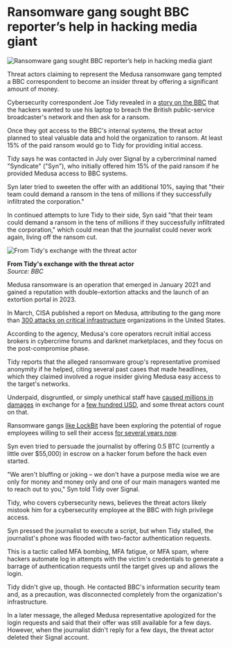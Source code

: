 # Ransomware gang sought BBC reporter’s help in hacking media giant

![Ransomware gang sought BBC reporter’s help in hacking media giant](https://www.bleepstatic.com/content/hl-images/2022/10/14/hand-holding-dollar-sign.jpg)

Threat actors claiming to represent the Medusa ransomware gang tempted a BBC correspondent to become an insider threat by offering a significant amount of money.

Cybersecurity correspondent Joe Tidy revealed in a [story on the BBC](http://www.bbc.com/news/articles/c3w5n903447o) that the hackers wanted to use his laptop to breach the British public-service broadcaster's network and then ask for a ransom.

Once they got access to the BBC's internal systems, the threat actor planned to steal valuable data and hold the organization to ransom. At least 15% of the paid ransom would go to Tidy for providing initial access.

Tidy says he was contacted in July over Signal by a cybercriminal named "Syndicate" ("Syn"), who initially offered him 15% of the paid ransom if he provided Medusa access to BBC systems.

Syn later tried to sweeten the offer with an additional 10%, saying that "their team could demand a ransom in the tens of millions if they successfully infiltrated the corporation."

In continued attempts to lure Tidy to their side, Syn said "that their team could demand a ransom in the tens of millions if they successfully infiltrated the corporation," which could mean that the journalist could never work again, living off the ransom cut.

![From Tidy's exchange with the threat actor](https://www.bleepstatic.com/images/news/u/1220909/2025/September/exchange.jpg)

**From Tidy's exchange with the threat actor**  
_Source: BBC_

Medusa ransomware is an operation that emerged in January 2021 and gained a reputation with double-extortion attacks and the launch of an extortion portal in 2023.

In March, CISA published a report on Medusa, attributing to the gang more than [300 attacks on critical infrastructure](https://www.bleepingcomputer.com/news/security/cisa-medusa-ransomware-hit-over-300-critical-infrastructure-orgs/) organizations in the United States.

According to the agency, Medusa's core operators recruit initial access brokers in cybercrime forums and darknet marketplaces, and they focus on the post-compromise phase.

Tidy reports that the alleged ransomware group's representative promised anonymity if he helped, citing several past cases that made headlines, which they claimed involved a rogue insider giving Medusa easy access to the target's networks.

Underpaid, disgruntled, or simply unethical staff have [caused millions in damages](https://www.bleepingcomputer.com/news/security/coinbase-breach-tied-to-bribed-taskus-support-agents-in-india/) in exchange for a [few hundred USD](https://www.bleepingcomputer.com/news/security/employee-gets-920-for-credentials-used-in-140-million-bank-heist/), and some threat actors count on that.

Ransomware gangs [like LockBit](https://www.bleepingcomputer.com/news/security/lockbit-ransomware-recruiting-insiders-to-breach-corporate-networks/) have been exploring the potential of rogue employees willing to sell their access [for several years now](https://www.bleepingcomputer.com/news/security/ransomware-gangs-increase-efforts-to-enlist-insiders-for-attacks/).

Syn even tried to persuade the journalist by offering 0.5 BTC (currently a little over $55,000) in escrow on a hacker forum before the hack even started.

"We aren't bluffing or joking – we don't have a purpose media wise we are only for money and money only and one of our main managers wanted me to reach out to you," Syn told Tidy over Signal.

Tidy, who covers cybersecurity news, believes the threat actors likely mistook him for a cybersecurity employee at the BBC with high privilege access.

Syn pressed the journalist to execute a script, but when Tidy stalled, the journalist's phone was flooded with two-factor authentication requests.

This is a tactic called MFA bombing, MFA fatigue, or MFA spam, where hackers automate log in attempts with the victim's credentials to generate a barrage of authentication requests until the target gives up and allows the login.

Tidy didn't give up, though. He contacted BBC's information security team and, as a precaution, was disconnected completely from the organization's infrastructure.

In a later message, the alleged Medusa representative apologized for the login requests and said that their offer was still available for a few days. However, when the journalist didn't reply for a few days, the threat actor deleted their Signal account.